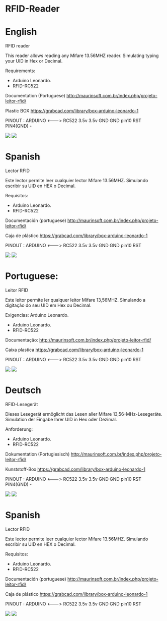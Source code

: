 # RFID-Reader

# English
RFID reader

This reader allows reading any Mifare 13.56MHZ reader. Simulating typing your UID in Hex or Decimal.

Requirements:
- Arduino Leonardo.
- RFID-RC522

Documentation (Portuguese)
http://maurinsoft.com.br/index.php/projeto-leitor-rfid/

Plastic BOX
https://grabcad.com/library/box-arduino-leonardo-1

PINOUT :
ARDUINO    <--->   RC522
3.5v                 3.5v
GND                  GND
pin10                RST
PIN4(GND)             - 

<img src="https://github.com/marcelomaurin/RFID-Reader/blob/main/PINOUT2.jpg">

<img src="https://github.com/marcelomaurin/RFID-Reader/blob/main/leitor.jpeg">

# Spanish

Lector RFID

Este lector permite leer cualquier lector Mifare 13.56MHZ. Simulando escribir su UID en HEX o Decimal.

Requisitos:
- Arduino Leonardo.
- RFID-RC522

Documentación (portuguese)
http://maurinsoft.com.br/index.php/projeto-leitor-rfid/

Caja de plástico
https://grabcad.com/library/box-arduino-leonardo-1

PINOUT :
ARDUINO    <--->   RC522
3.5v                 3.5v
GND                  GND
pin10                RST


<img src="https://github.com/marcelomaurin/RFID-Reader/blob/main/PINOUT2.jpg">

<img src="https://github.com/marcelomaurin/RFID-Reader/blob/main/leitor.jpeg">


# Portuguese:
Leitor RFID 

Este leitor permite ler qualquer leitor Mifare 13,56MHZ. Simulando a digitação do seu UID em Hex ou Decimal.

Exigencias:
Arduino Leonardo.
- Arduino Leonardo.
- RFID-RC522

Documentação:
http://maurinsoft.com.br/index.php/projeto-leitor-rfid/

Caixa plastica
https://grabcad.com/library/box-arduino-leonardo-1

PINOUT :
ARDUINO    <--->   RC522
3.5v                 3.5v
GND                  GND
pin10                RST


<img src="https://github.com/marcelomaurin/RFID-Reader/blob/main/PINOUT2.jpg">

<img src="https://github.com/marcelomaurin/RFID-Reader/blob/main/leitor.jpeg">


# Deutsch
RFID-Lesegerät

Dieses Lesegerät ermöglicht das Lesen aller Mifare 13,56-MHz-Lesegeräte. Simulation der Eingabe Ihrer UID in Hex oder Dezimal.

Anforderung:
- Arduino Leonardo.
- RFID-RC522

Dokumentation (Portugiesisch)
http://maurinsoft.com.br/index.php/projeto-leitor-rfid/

Kunststoff-Box
https://grabcad.com/library/box-arduino-leonardo-1

PINOUT :
ARDUINO    <--->   RC522
3.5v                 3.5v
GND                  GND
pin10                RST
PIN4(GND)             - 

<img src="https://github.com/marcelomaurin/RFID-Reader/blob/main/PINOUT2.jpg">

<img src="https://github.com/marcelomaurin/RFID-Reader/blob/main/leitor.jpeg">

# Spanish
Lector RFID

Este lector permite leer cualquier lector Mifare 13.56MHZ. Simulando escribir su UID en HEX o Decimal.

Requisitos:
- Arduino Leonardo.
- RFID-RC522

Documentación (portuguese)
http://maurinsoft.com.br/index.php/projeto-leitor-rfid/

Caja de plástico
https://grabcad.com/library/box-arduino-leonardo-1

PINOUT :
ARDUINO    <--->   RC522
3.5v                 3.5v
GND                  GND
pin10                RST


<img src="https://github.com/marcelomaurin/RFID-Reader/blob/main/PINOUT2.jpg">

<img src="https://github.com/marcelomaurin/RFID-Reader/blob/main/leitor.jpeg">


